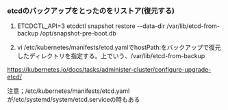 ### etcdのバックアップをとったのをリストア(復元する)

1. ETCDCTL_API=3 etcdctl snapshot restore --data-dir /var/lib/etcd-from-backup /opt/snapshot-pre-boot.db


2. vi /etc/kubernetes/manifests/etcd.yamlでhostPath:をバックアップで復元したディレクトリを指定する。上でいう、/var/lib/etcd-from-backup

https://kubernetes.io/docs/tasks/administer-cluster/configure-upgrade-etcd/


注意；/etc/kubernetes/manifests/etcd.yamlが/etc/systemd/system/etcd.serviceの時もある
